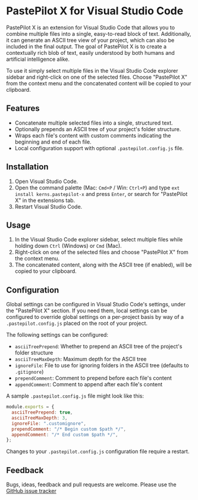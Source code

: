 # PastePilot X for Visual Studio Code

PastePilot X is an extension for Visual Studio Code that allows you to combine multiple files into a single, easy-to-read block of text. Additionally, it can generate an ASCII tree view of your project, which can also be included in the final output. The goal of PastePilot X is to create a contextually rich blob of text, easily understood by both humans and artificial intelligence alike.

To use it simply select multiple files in the Visual Studio Code explorer sidebar and right-click on one of the selected files. Choose "PastePilot X" from the context menu and the concatenated content will be copied to your clipboard.

## Features

- Concatenate multiple selected files into a single, structured text.
- Optionally prepends an ASCII tree of your project's folder structure.
- Wraps each file's content with custom comments indicating the beginning and end of each file.
- Local configuration support with optional `.pastepilot.config.js` file.

## Installation

1. Open Visual Studio Code.
2. Open the command palette (Mac: `Cmd+P` / Win: `Ctrl+P`) and type `ext install kerns.pastepilot-x` and press `Enter`, or search for "PastePilot X" in the extensions tab.
3. Restart Visual Studio Code.

## Usage

1. In the Visual Studio Code explorer sidebar, select multiple files while holding down `Ctrl` (Windows) or `Cmd` (Mac).
2. Right-click on one of the selected files and choose "PastePilot X" from the context menu.
3. The concatenated content, along with the ASCII tree (if enabled), will be copied to your clipboard.

## Configuration

Global settings can be configured in Visual Studio Code's settings, under the "PastePilot X" section. If you need them, local settings can be configured to override global settings on a per-project basis by way of a `.pastepilot.config.js` placed on the root of your project.

The following settings can be configured:

- `asciiTreePrepend`: Whether to prepend an ASCII tree of the project's folder structure
- `asciiTreeMaxDepth`: Maximum depth for the ASCII tree
- `ignoreFile`: File to use for ignoring folders in the ASCII tree (defaults to `.gitignore`)
- `prependComment`: Comment to prepend before each file's content
- `appendComment`: Comment to append after each file's content

A sample `.pastepilot.config.js` file might look like this:

```javascript
module.exports = {
  asciiTreePrepend: true,
  asciiTreeMaxDepth: 3,
  ignoreFile: ".customignore",
  prependComment: "/* Begin custom $path */",
  appendComment: "/* End custom $path */",
};
```

Changes to your `.pastepilot.config.js` configuration file require a restart.

## Feedback

Bugs, ideas, feedback and pull requests are welcome. Please use the [GitHub issue tracker](https://github.com/kerns/pastepilot/issues)
